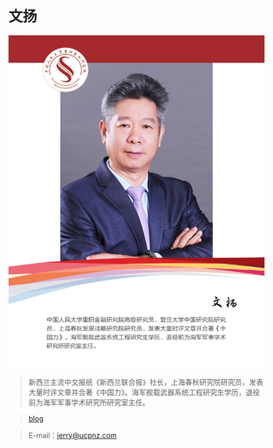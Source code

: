 # 文扬

![pic]
<!-- ![wy](auth_pics/auth_wy.jpg) -->

> 新西兰主流中文报纸《新西兰联合报》社长，上海春秋研究院研究员，发表大量时评文章并合著《中国力》。海军舰载武器系统工程研究生学历，退役前为海军军事学术研究所研究室主任。  

> [blog](http://rdcy-sf.ruc.edu.cn/Index/leader_cont/page/11/cid/607/p/1.html)

> E-mail：<jerry@ucpnz.com>

[pic]: auth_pics/auth_wy.jpg 